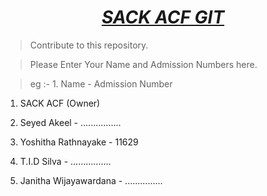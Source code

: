 # <div align="center"><a href=""><b><i>SACK ACF GIT</i></b></a></div>

> Contribute to this repository.


> Please Enter Your Name and Admission Numbers here.

> eg :- 1. Name - Admission Number
 
1. SACK ACF (Owner)

2. Seyed Akeel - ................

3. Yoshitha Rathnayake - 11629

4. T.I.D Silva - ................

5. Janitha Wijayawardana - ...............

